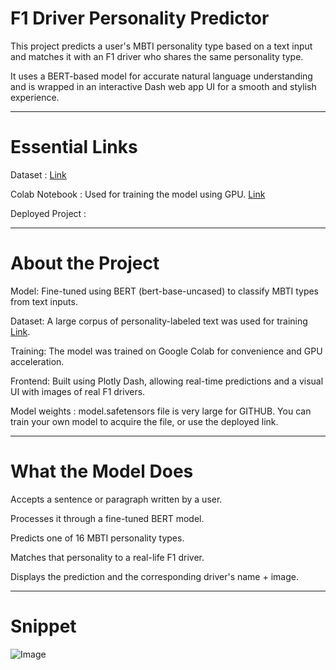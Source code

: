 # F1 Driver Personality Predictor
This project predicts a user's MBTI personality type based on a text input and matches it with an F1 driver who shares the same personality type.

It uses a BERT-based model for accurate natural language understanding and is wrapped in an interactive Dash web app UI for a smooth and stylish experience.

---
# Essential Links
 Dataset : [Link](https://www.kaggle.com/datasets/datasnaek/mbti-type)
 
 Colab Notebook : Used for training the model using GPU. [Link](https://colab.research.google.com/drive/1GOBU8qIKVqnMQ1gH_6T5tyD8li98GWnO?usp=sharing)
 
 Deployed Project : 

---
# About the Project
Model: Fine-tuned using BERT (bert-base-uncased) to classify MBTI types from text inputs.

Dataset: A large corpus of personality-labeled text was used for training [Link](https://www.kaggle.com/datasets/datasnaek/mbti-type).

Training: The model was trained on Google Colab for convenience and GPU acceleration.

Frontend: Built using Plotly Dash, allowing real-time predictions and a visual UI with images of real F1 drivers.

Model weights : model.safetensors file is very large for GITHUB. You can train your own model to acquire the file, or use the deployed link.

---
# What the Model Does
Accepts a sentence or paragraph written by a user.

Processes it through a fine-tuned BERT model.

Predicts one of 16 MBTI personality types.

Matches that personality to a real-life F1 driver.

Displays the prediction and the corresponding driver's name + image.

---
# Snippet
![Image](https://github.com/user-attachments/assets/9ccbc4c3-97b3-468c-befd-2b06ec3e5dc6)

